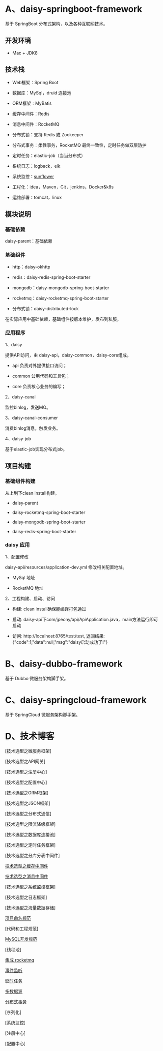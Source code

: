# A、daisy-springboot-framework

基于 SpringBoot 分布式架构，以及各种互联网技术。

## 开发环境

- Mac + JDK8

## 技术栈

- Web框架：Spring Boot

- 数据库：MySql，druid 连接池

- ORM框架：MyBatis

- 缓存中间件：Redis

- 消息中间件：RocketMQ

- 分布式锁：支持 Redis 或 Zookeeper

- 分布式事务：柔性事务，RocketMQ 最终一致性，定时任务做双层防护

- 定时任务：elastic-job（当当分布式）

- 系统日志：logback，elk

- 系统监控：[sunflower](https://github.com/jchry/sunflower)

- 工程化：idea，Maven，Git，jenkins，Docker&k8s

- 运维部署：tomcat，linux

## 模块说明

### 基础依赖

daisy-parent：基础依赖

### 基础组件

- http：daisy-okhttp

- redis：daisy-redis-spring-boot-starter

- mongodb：daisy-mongodb-spring-boot-starter

- rocketmq：daisy-rocketmq-spring-boot-starter

- 分布式锁：daisy-distributed-lock

在实际应用中基础依赖，基础组件按版本维护，发布到私服。

### 应用程序

1、daisy

提供API访问，由 daisy-api，daisy-common，daisy-core组成。

- api 负责对外提供接口访问；

- common 公用代码和工具包；

- core 负责核心业务的编写；

2、daisy-canal

监控binlog，发送MQ。

3、daisy-canal-consumer

消费binlog消息，触发业务。

4、daisy-job

基于elastic-job实现分布式job。

## 项目构建

### 基础组件构建

从上到下clean install构建。

- daisy-parent

- daisy-rocketmq-spring-boot-starter

- daisy-mongodb-spring-boot-starter

- daisy-redis-spring-boot-starter

### daisy 应用

1、配置修改

daisy-api/resources/application-dev.yml 修改相关配置地址。

- MySql 地址

- RocketMQ 地址

2、工程构建、启动、访问

- 构建: clean install确保能编译打包通过

- 启动: daisy-api下com/jpeony/api/ApiApplication.java，main方法运行即可启动

- 访问: http://localhost:8765/test/test, 返回结果: {"code":1,"data":null,"msg":"daisy启动成功了!"}

# B、daisy-dubbo-framework

基于 Dubbo 微服务架构脚手架。

# C、daisy-springcloud-framework

基于 SpringCloud 微服务架构脚手架。

# D、技术博客

[技术选型之微服务框架]

[技术选型之API网关]

[技术选型之注册中心]

[技术选型之配置中心]

[技术选型之ORM框架]

[技术选型之JSON框架]

[技术选型之分布式通信]

[技术选型之限流降级框架]

[技术选型之数据库连接池]

[技术选型之定时任务框架]

[技术选型之分库分表中间件]

[技术选型之缓存中间件](https://jpeony.blog.csdn.net/article/details/105379126)

[技术选型之消息中间件](https://jpeony.blog.csdn.net/article/details/105350892)

[技术选型之系统监控框架]

[技术选型之日志框架]

[技术选型之海量数据存储]

[项目命名规范](https://blog.csdn.net/yhl_jxy/article/details/103946580)

[代码和工程规范]

[MySQL开发规范](https://jpeony.blog.csdn.net/article/details/111880983)

[线程池]

[集成 rocketmq](https://blog.csdn.net/yhl_jxy/article/details/103968635)

[事件监听](https://blog.csdn.net/yhl_jxy/article/details/106317858)

[延时任务](https://blog.csdn.net/yhl_jxy/article/details/106750450)

[多数据源](https://jpeony.blog.csdn.net/article/details/112360427)

[分布式事务](https://jpeony.blog.csdn.net/article/details/107828429)

[序列化]

[系统监控]

[注册中心]

[配置中心]

